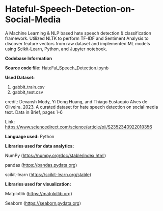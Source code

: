 # Hateful-Speech-Detection-on-Social-Media
A Machine Learning &amp; NLP based hate speech detection &amp; classification framework. Utilized NLTK to perform TF-IDF and Sentiment Analysis to discover feature vectors from raw dataset and implemented ML models using Scikit-Learn, Python, and Jupyter notebook.

**Codebase Information**

**Source code file:** HateFul_Speech_Detection.ipynb

**Used Dataset:**
  1. gabbit_train.csv
  2. gabbit_test.csv
  
credit: Devansh Mody, Yi Dong Huang, and Thiago Eustaquio Alves de Oliveira. 2023. A curated dataset for hate speech detection on social media text. Data in Brief, pages 1–6

Link: https://www.sciencedirect.com/science/article/pii/S2352340922010356

**Language used:** Python

**Libraries used for data analytics:**

  NumPy (https://numpy.org/doc/stable/index.html)
  
  pandas (https://pandas.pydata.org)
  
  scikit-learn (https://scikit-learn.org/stable)

**Libraries used for visualization:**

  Matplotlib (https://matplotlib.org)
  
  Seaborn (https://seaborn.pydata.org)
